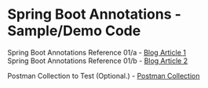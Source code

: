# Spring Boot Annotations - Sample/Demo Code

Spring Boot Annotations Reference 01/a - <a href="https://rebrand.ly/skp-sb-annot-01a" target="_blank">Blog Article 1</a> <br/> 
Spring Boot Annotations Reference 01/b - <a href="https://rebrand.ly/skp-sb-annot-01b" target="_blank">Blog Article 2</a> <br/>

Postman Collection to Test (Optional.) - <a href="https://rebrand.ly/skp-sb-annot-postman-collection" target="_blank">Postman Collection</a><br>

